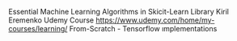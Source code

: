 Essential Machine Learning Algorithms in Skicit-Learn Library
Kiril Eremenko Udemy Course https://www.udemy.com/home/my-courses/learning/
From-Scratch - Tensorflow ımplementations
